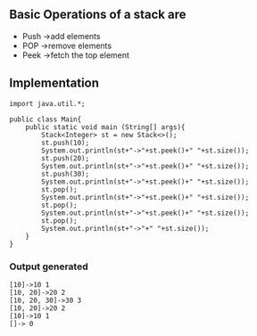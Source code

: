 ## Basic Operations of a stack are 
  - Push ->add elements 
  - POP  ->remove elements 
  - Peek ->fetch the top element
## Implementation

```
import java.util.*;

public class Main{
    public static void main (String[] args){
        Stack<Integer> st = new Stack<>();
        st.push(10);
        System.out.println(st+"->"+st.peek()+" "+st.size());
        st.push(20);
        System.out.println(st+"->"+st.peek()+" "+st.size());
        st.push(30);
        System.out.println(st+"->"+st.peek()+" "+st.size());
        st.pop();
        System.out.println(st+"->"+st.peek()+" "+st.size());
        st.pop();
        System.out.println(st+"->"+st.peek()+" "+st.size());
        st.pop();
        System.out.println(st+"->"+" "+st.size());
    }
}
```
### Output generated 
```
[10]->10 1
[10, 20]->20 2
[10, 20, 30]->30 3
[10, 20]->20 2
[10]->10 1
[]-> 0
```
